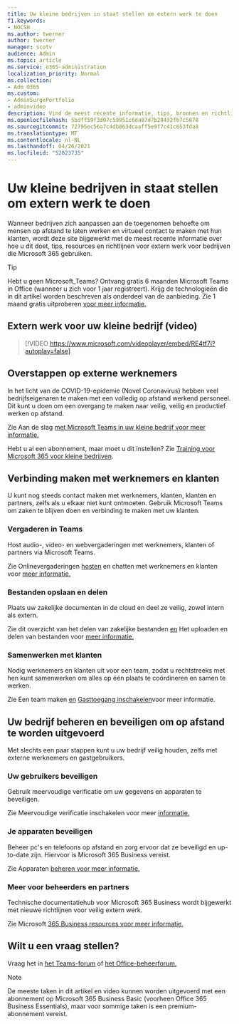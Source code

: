 ```yaml
---
title: Uw kleine bedrijven in staat stellen om extern werk te doen
f1.keywords:
- NOCSH
ms.author: twerner
author: twerner
manager: scotv
audience: Admin
ms.topic: article
ms.service: o365-administration
localization_priority: Normal
ms.collection:
- Adm_O365
ms.custom:
- AdminSurgePortfolio
- adminvideo
description: Vind de meest recente informatie, tips, bronnen en richtlijnen over extern werk voor bedrijven die Microsoft 365 gebruiken.
ms.openlocfilehash: 5bdff59f3d07c59951c6da87d7b28432fb7c5878
ms.sourcegitcommit: 72795ec56a7c4db863dcaaff5e9f7c41c653fda8
ms.translationtype: MT
ms.contentlocale: nl-NL
ms.lasthandoff: 04/26/2021
ms.locfileid: "52023735"
---
```

# <a name="empower-your-small-business-with-remote-work"></a>Uw kleine bedrijven in staat stellen om extern werk te doen

Wanneer bedrijven zich aanpassen aan de toegenomen behoefte om mensen op afstand te laten werken en virtueel contact te maken met hun klanten, wordt deze site bijgewerkt met de meest recente informatie over hoe u dit doet, tips, resources en richtlijnen voor extern werk voor bedrijven die Microsoft 365 gebruiken.

>[!TIP]
>Hebt u geen Microsoft_Teams? Ontvang gratis 6 maanden Microsoft Teams in Office (wanneer u zich voor 1 jaar registreert). Krijg de technologieën die in dit artikel worden beschreven als onderdeel van de aanbieding. Zie 1 maand gratis uitproberen [voor meer informatie.](https://aka.ms/SMBTeamsOffer)

## <a name="remote-work-for-your-small-business-video"></a>Extern werk voor uw kleine bedrijf (video)

> [!VIDEO https://www.microsoft.com/videoplayer/embed/RE4tf7i?autoplay=false]

## <a name="transitioning-to-a-remote-workforce"></a>Overstappen op externe werknemers

In het licht van de COVID-19-epidemie (Novel Coronavirus) hebben veel bedrijfseigenaren te maken met een volledig op afstand werkend personeel. Dit kunt u doen om een overgang te maken naar veilig, veilig en productief werken op afstand.

Zie Aan de slag [met Microsoft Teams in uw kleine bedrijf voor meer informatie.](../../business-video/get-started-teams-small-business.md)

Hebt u al een abonnement, maar moet u dit instellen? Zie [Training voor Microsoft 365 voor kleine bedrijven](../../business-video/index.yml).

## <a name="connect-with-employees-and-customers"></a>Verbinding maken met werknemers en klanten

U kunt nog steeds contact maken met werknemers, klanten, klanten en partners, zelfs als u elkaar niet kunt ontmoeten. Gebruik Microsoft Teams om zaken te blijven doen en verbinding te maken met uw klanten. 

### <a name="meet-up-in-teams"></a>Vergaderen in Teams

Host audio-, video- en webvergaderingen met werknemers, klanten of partners via Microsoft Teams.

Zie Onlinevergaderingen [hosten](../../business-video/start-and-pin-chats.md) en chatten met werknemers en klanten voor [meer informatie.](https://support.microsoft.com/office/chat-with-employees-and-customers-65748808-a403-462c-a6e1-b169e5bc6c92)

### <a name="store-and-share-files"></a>Bestanden opslaan en delen

Plaats uw zakelijke documenten in de cloud en deel ze veilig, zowel intern als extern.

Zie dit overzicht van het delen van zakelijke bestanden [en](../../business-video/overview-file-sharing.md) Het uploaden en delen van bestanden voor [meer informatie.](https://support.microsoft.com/office/upload-and-share-files-57b669db-678e-424e-b0a0-15d19215cb12)

### <a name="collaborate-with-customers"></a>Samenwerken met klanten

Nodig werknemers en klanten uit voor een team, zodat u rechtstreeks met hen kunt samenwerken om alles op één plaats te coördineren en samen te werken.

Zie Een team maken [en](../../business-video/team-with-guests.md) [Gasttoegang inschakelen](/MicrosoftTeams/guest-access)voor meer informatie.

## <a name="manage-and-secure-your-business-to-run-remotely"></a>Uw bedrijf beheren en beveiligen om op afstand te worden uitgevoerd

Met slechts een paar stappen kunt u uw bedrijf veilig houden, zelfs met externe werknemers en gastgebruikers.

### <a name="secure-your-users"></a>Uw gebruikers beveiligen

Gebruik meervoudige verificatie om uw gegevens en apparaten te beveiligen.

Zie Meervoudige verificatie inschakelen voor meer [informatie.](../../business-video/turn-on-mfa.md)

### <a name="secure-your-devices"></a>Je apparaten beveiligen

Beheer pc's en telefoons op afstand en zorg ervoor dat ze beveiligd en up-to-date zijn. Hiervoor is Microsoft 365 Business vereist.

Zie Apparaten [beheren voor meer informatie.](../../business-video/secure-win-10-pro-devices.md)

### <a name="more-for-admins-and-partners"></a>Meer voor beheerders en partners

Technische documentatiehub voor Microsoft 365 Business wordt bijgewerkt met nieuwe richtlijnen voor veilig extern werk.

Zie Microsoft [365 Business resources voor meer informatie.](https://docs.microsoft.com/microsoft-365/business)

## <a name="need-to-ask-a-question"></a>Wilt u een vraag stellen? 

Vraag het in [het Teams-forum](https://answers.microsoft.com/msteams/forum) of [het Office-beheerforum.](https://answers.microsoft.com)

> [!NOTE]
> De meeste taken in dit artikel en video kunnen worden uitgevoerd met een abonnement op Microsoft 365 Business Basic (voorheen Office 365 Business Essentials), maar voor sommige taken is een premium-abonnement vereist. 